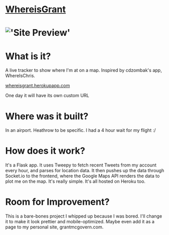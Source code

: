 [WhereisGrant](http://whereisgrant.herokuapp.com)
=================
!['Site Preview'](http://i1158.photobucket.com/albums/p618/g12mcgov/Screenshot2014-12-18154627.png)
============

What is it?
============
A live tracker to show where I'm at on a map. Inspired by cdzombak's app, WhereIsChris.

[whereisgrant.herokupapp.com](http://whereisgrant.herokuapp.com)

One day it will have its own custom URL

Where was it built?
============
In an airport. Heathrow to be specific. I had a 4 hour wait for my flight :/

How does it work?
============
It's a Flask app. It uses Tweepy to fetch recent Tweets from my account every hour, and parses for location data. It then pushes up the data through Socket.io to the frontend, where the Google Maps API renders the data to plot me on the map.
It's really simple. It's all hosted on Heroku too. 

Room for Improvement?
============
This is a bare-bones project I whipped up because I was bored. I'll change it to make it look prettier and mobile-optimized. Maybe even add it as a page to my personal site, grantmcgovern.com.

